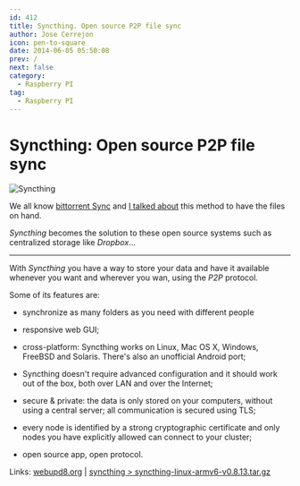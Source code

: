 ```yaml
---
id: 412
title: Syncthing. Open source P2P file sync
author: Jose Cerrejon
icon: pen-to-square
date: 2014-06-05 05:50:08
prev: /
next: false
category:
  - Raspberry PI
tag:
  - Raspberry PI
---
```


# Syncthing: Open source P2P file sync

![Syncthing](/images/2014/06/Syncthing.jpg)

We all know [bittorrent Sync](http://www.bittorrent.com/intl/es/sync) and [I talked about](/post.php?id=247) this method to have the files on hand. 

*Syncthing* becomes the solution to these open source systems such as centralized storage like *Dropbox*...

- - -
With *Syncthing* you have a way to store your data and have it available whenever you want and wherever you wan, using the *P2P* protocol. 

Some of its features are:

* synchronize as many folders as you need with different people

* responsive web GUI;

* cross-platform: Syncthing works on Linux, Mac OS X, Windows, FreeBSD and Solaris. There's also an unofficial Android port;

* Syncthing doesn't require advanced configuration and it should work out of the box, both over LAN and over the Internet;

* secure & private: the data is only stored on your computers, without using a central server;
all communication is secured using TLS;

* every node is identified by a strong cryptographic certificate and only nodes you have explicitly allowed can connect to your cluster;

* open source app, open protocol.

Links: [webupd8.org](http://www.webupd8.org/2014/06/syncthing-open-source-bittorrent-sync.html) | [syncthing > syncthing-linux-armv6-v0.8.13.tar.gz](https://github.com/calmh/syncthing/releases/latest)